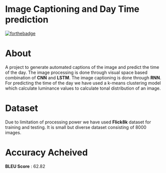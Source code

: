 # Image Captioning and Day Time prediction
[![forthebadge](https://forthebadge.com/images/badges/made-with-python.svg)](https://forthebadge.com)

# About
A project to generate automated captions of the image and predict the time of the day. The image processing is done through visual space based combination of **CNN** and **LSTM**.
The image captioning is done through **RNN**. For predicting the time of the day we have used a k-means clustering model which calculate luminance values to calculate tonal distribution of an image.

# Dataset
Due to limitation of processing power we have used **Flick8k** dataset for training and testing. It is small but diverse dataset consisting  of 8000 images.

# Accuracy Acheived

**BLEU Score** : 62.82
